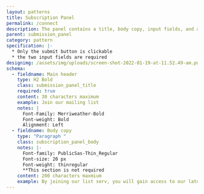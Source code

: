 ```yaml
---
layout: patterns
title: Subscription Panel
permalink: /connect
description: The panel contains a title, body copy, input fields, and a submission button
parent: submission_panel
category: pattern
specification: |-
  * Only the submit button is clickable 
  * the two input fields are required
designimg: /assets/img/uploads/screen-shot-2022-01-19-at-11.52.49-am.png
schema:
  - fieldname: Main header
    type: H2 Bold
    class: submission_panel_title
    required: true
    content: 30 characters maximum
    example: Join our mailing list
    notes: |
      Font-Family: Merriweather-Bold
      Font-weight: Bold 
      Alignment: Left 
  - fieldname: Body copy
    type: "Paragraph "
    class: subscription_panel_body
    notes: |-
      Font-family: PublicSas-Thin_Regular 
      Font-size: 20 px 
      Font-weight: thinregular 
      **This section is not required
    content: 200 characters maxmium
    example: By joining our list serv, you will gain access to our latest...
---
```

